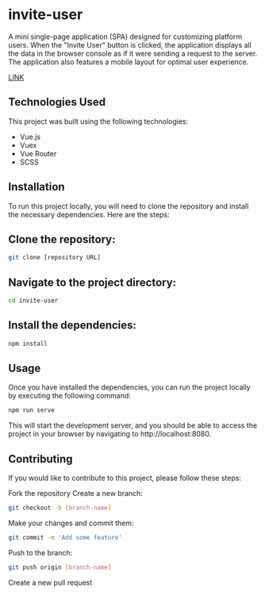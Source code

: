 # invite-user
A mini single-page application (SPA) designed for customizing platform users. When the "Invite User" button is clicked, the application displays all the data in the browser console as if it were sending a request to the server. The application also features a mobile layout for optimal user experience.

[LINK](https://invite-user-vue.vercel.app/)

## Technologies Used
This project was built using the following technologies:

- Vue.js
- Vuex
- Vue Router
- SCSS

## Installation
To run this project locally, you will need to clone the repository and install the necessary dependencies. Here are the steps:

## Clone the repository: 
```sh
git clone [repository URL]
```
## Navigate to the project directory: 
```sh
cd invite-user
```

## Install the dependencies:
```sh
npm install
```

## Usage
Once you have installed the dependencies, you can run the project locally by executing the following command:

```sh
npm run serve
```

This will start the development server, and you should be able to access the project in your browser by navigating to http://localhost:8080.

## Contributing
If you would like to contribute to this project, please follow these steps:

Fork the repository
Create a new branch:
```sh
git checkout -b [branch-name]
```

Make your changes and commit them:
```sh
git commit -m 'Add some feature'
```

Push to the branch:
```sh
git push origin [branch-name]
```

Create a new pull request
